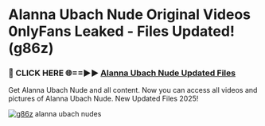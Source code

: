 # Alanna Ubach Nude Original Videos 0nlyFans Leaked - Files Updated! (g86z)

<h3>🔴 CLICK HERE 🌐==►► <a href="https://tinyurl.com/4mcuefdz" rel="nofollow">Alanna Ubach Nude Updated Files</a></h3>

Get Alanna Ubach Nude and all content. Now you can access all videos and pictures of Alanna Ubach Nude. New Updated Files 2025!

[![g86z](https://i.imgur.com/StAQSOY.gif)](https://tinyurl.com/4mcuefdz)
alanna ubach nudes